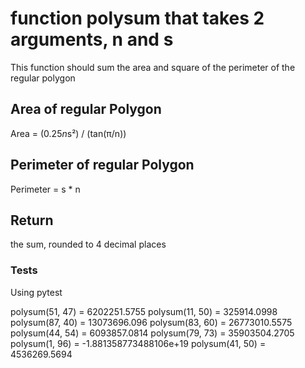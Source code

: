 # function  polysum that takes 2 arguments, n and s #

This function should sum the area and square of the perimeter of the regular polygon

## Area of regular Polygon ##

Area = (0.25*n*s²) / (tan(π/n))

## Perimeter of regular Polygon ##

Perimeter = s * n

## Return ##

the sum, rounded to 4 decimal places

### Tests ##

Using pytest

polysum(51, 47) = 6202251.5755
polysum(11, 50) = 325914.0998
polysum(87, 40) = 13073696.096
polysum(83, 60) = 26773010.5575
polysum(44, 54) = 6093857.0814
polysum(79, 73) = 35903504.2705
polysum(1, 96) = -1.881358773488106e+19
polysum(41, 50) = 4536269.5694
